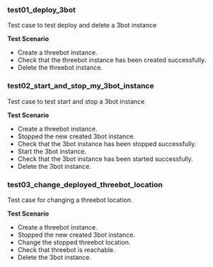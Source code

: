 ### test01_deploy_3bot

Test case to test deploy and delete a 3bot instance

**Test Scenario**

- Create a threebot instance.
- Check that the threebot instance has been created successfully.
- Delete the threebot instance.

### test02_start_and_stop_my_3bot_instance

Test case to test start and stop a 3bot instance

**Test Scenario**

- Create a threebot instance.
- Stopped the new created 3bot instance.
- Check that the 3bot instance has been stopped successfully.
- Start the 3bot instance.
- Check that the 3bot instance has been started successfully.
- Delete the 3bot instance.

### test03_change_deployed_threebot_location

Test case for changing a threebot location.

**Test Scenario**

- Create a threebot instance.
- Stopped the new created 3bot instance.
- Change the stopped threebot location.
- Check that threebot is reachable.
- Delete the 3bot instance.
